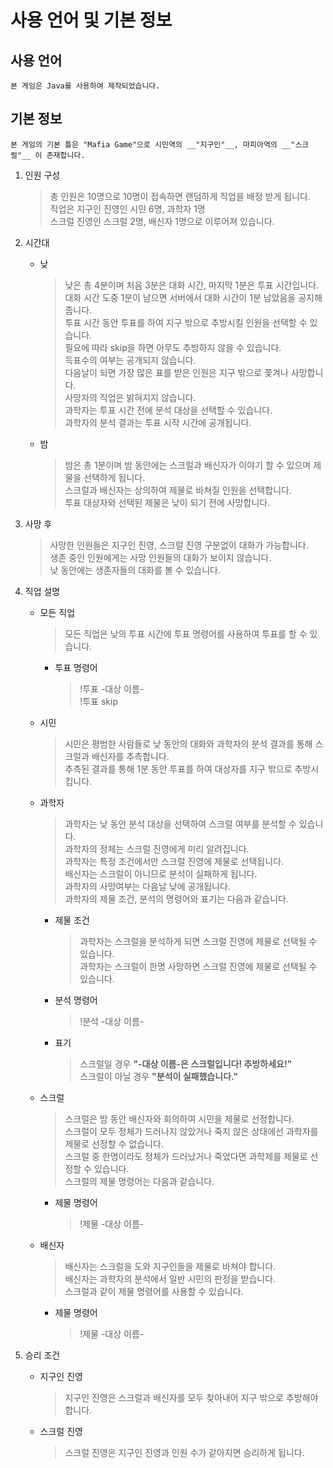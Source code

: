 # 사용 언어 및 기본 정보

## 사용 언어
    본 게임은 Java를 사용하여 제작되었습니다.

## 기본 정보
    본 게임의 기본 틀은 "Mafia Game"으로 시민역의 __"지구인"__, 마피아역의 __"스크럴"__ 이 존재합니다.

1. 인원 구성
    > 총 인원은 10명으로 10명이 접속하면 랜덤하게  직업을 배정 받게 됩니다.  
    직업은 지구인 진영인 시민 6명, 과학자 1명  
    스크럴 진영인 스크럴 2명, 배신자 1명으로 이루어져 있습니다.

2. 시간대
    - 낮
        > 낮은 총 4분이며 처음 3분은 대화 시간, 마지막 1분은 투표 시간입니다.  
        대화 시간 도중 1분이 남으면 서버에서 대화 시간이 1분 남았음을 공지해 줍니다.  
        투표 시간 동안 투표를 하여 지구 밖으로 추방시킬 인원을 선택할 수 있습니다.  
        필요에 따라 skip을 하면 아무도 추방하지 않을 수 있습니다.  
        득표수의 여부는 공개되지 않습니다.  
        다음날이 되면 가장 많은 표를 받은 인원은 지구 밖으로 쫓겨나 사망합니다.  
        사망자의 직업은 밝혀지지 않습니다.  
        과학자는 투표 시간 전에 분석 대상을 선택할 수 있습니다.  
        과학자의 분석 결과는 투표 시작 시간에 공개됩니다.
    - 밤
        > 밤은 총 1분이며 밤 동안에는 스크럴과 배신자가 이야기 할 수 있으며 제물을 선택하게 됩니다.  
        스크럴과 배신자는 상의하여 제물로 바쳐질 인원을 선택합니다.  
        투표 대상자와 선택된 제물은 낮이 되기 전에 사망합니다.

3. 사망 후
    > 사망한 인원들은 지구인 진영, 스크럴 진영 구분없이 대화가 가능합니다.  
    생존 중인 인원에게는 사망 인원들의 대화가 보이지 않습니다.  
    낮 동안에는 생존자들의 대화를 볼 수 있습니다.

4. 직업 설명
    + 모든 직업
        > 모든 직업은 낮의 투표 시간에 투표 명령어를 사용하여 투표를 할 수 있습니다.  
        + 투표 명령어
            > !투표 -대상 이름-  
            !투표 skip

    + 시민
        > 시민은 평범한 사람들로 낮 동안의 대화와 과학자의 분석 결과를 통해 스크럴과 배신자를 추측합니다.  
        추측된 결과를 통해 1분 동안 투표를 하여 대상자를 지구 밖으로 추방시킵니다.    
    + 과학자
        > 과학자는 낮 동안 분석 대상을 선택하여 스크럴 여부를 분석할 수 있습니다.  
        과학자의 정체는 스크럴 진영에게 미리 알려집니다.  
        과학자는 특정 조건에서만 스크럴 진영에 제물로 선택됩니다.  
        배신자는 스크럴이 아니므로 분석이 실패하게 됩니다.  
        과학자의 사망여부는 다음날 낮에 공개됩니다.  
        과학자의 제물 조건, 분석의 명령어와 표기는 다음과 같습니다.
        + 제물 조건
            > 과학자는 스크럴을 분석하게 되면 스크럴 진영에 제물로 선택될 수 있습니다.  
            과학자는 스크럴이 한명 사망하면 스크럴 진영에 제물로 선택될 수 있습니다.  
        + 분석 명령어
            > !분석 -대상 이름-
        + 표기
            > 스크럴일 경우 __"-대상 이름-은 스크럴입니다! 추방하세요!"__  
            > 스크럴이 아닐 경우 __"분석이 실패했습니다."__
    + 스크럴
        > 스크럴은 밤 동안 배신자와 회의하여 시민을 제물로 선정합니다.  
        스크럴이 모두 정체가 드러나지 않았거나 죽지 않은 상태에선 과학자를 제물로 선정할 수 없습니다.  
        스크럴 중 한명이라도 정체가 드러났거나 죽었다면 과학제를 제물로 선정할 수 있습니다.  
        스크럴의 제물 명령어는 다음과 같습니다.
        + 제물 명령어
            > !제물 -대상 이름-
    + 배신자
        > 배신자는 스크럴을 도와 지구인들을 제물로 바쳐야 합니다.  
        배신자는 과학자의 분석에서 일반 시민의 판정을 받습니다.  
        스크럴과 같이 제물 명령어를 사용할 수 있습니다.  
        + 제물 명령어
            > !제물 -대상 이름-
5. 승리 조건
    + 지구인 진영
        > 지구인 진영은 스크럴과 배신자를 모두 찾아내어 지구 밖으로 추방해야합니다.
    + 스크럴 진영
        > 스크럴 진영은 지구인 진영과 인원 수가 같아지면 승리하게 됩니다.